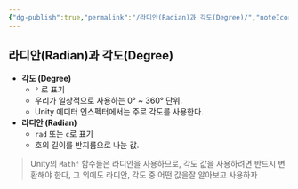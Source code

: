 ```yaml
---
{"dg-publish":true,"permalink":"/라디안(Radian)과 각도(Degree)/","noteIcon":""}
---
```



## 라디안(Radian)과 각도(Degree)

-   **각도 (Degree)**
	- `°` 로 표기
	- 우리가 일상적으로 사용하는 0° ~ 360° 단위.
	- Unity 에디터 인스펙터에서는 주로 각도를 사용한다.
-   **라디안 (Radian)**
	- `rad` 또는 `c`로 표기
	- 호의 길이를 반지름으로 나눈 값. 

> Unity의 `Mathf` 함수들은 라디안을 사용하므로, 각도 값을 사용하려면 반드시 변환해야 한다, 그 외에도 라디안, 각도 중 어떤 값을잘 알아보고 사용하자

